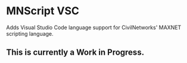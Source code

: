 # MNScript VSC
Adds Visual Studio Code language support for CivilNetworks' MAXNET scripting language.

## This is currently a Work in Progress.